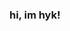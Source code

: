 ### hi, im hyk!

<!--
**linkvy/linkvy** is a ✨ _special_ ✨ repository because its `README.md` (this file) appears on your GitHub profile.

<div align="center">
  <a href="https://github.com/linkvy">
  <img height="180em" src="https://github-readme-stats.vercel.app/api?username=linkvy&show_icons=true&theme=dracula&include_all_commits=true&count_private=true"/>
  <img height="180em" src="https://github-readme-stats.vercel.app/api/top-langs/?username=linkvy&layout=compact&langs_count=7&theme=dracula"/>
</div>

- 🔭 I’m currently working on my Minecraft name sniper
- 🌱 I’m currently learning Go and Java
- 📫 How to reach me: hyk#8046
-->
